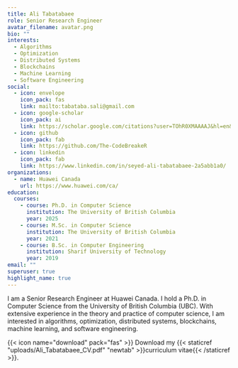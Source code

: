 ```yaml
---
title: Ali Tabatabaee
role: Senior Research Engineer
avatar_filename: avatar.png
bio: ""
interests:
  - Algorithms
  - Optimization
  - Distributed Systems
  - Blockchains
  - Machine Learning
  - Software Engineering
social:
  - icon: envelope
    icon_pack: fas
    link: mailto:tabataba.sali@gmail.com
  - icon: google-scholar
    icon_pack: ai
    link: https://scholar.google.com/citations?user=TOhR0XMAAAAJ&hl=en&oi=sra
  - icon: github
    icon_pack: fab
    link: https://github.com/The-CodeBreakeR
  - icon: linkedin
    icon_pack: fab
    link: https://www.linkedin.com/in/seyed-ali-tabatabaee-2a5abb1a0/
organizations:
  - name: Huawei Canada
    url: https://www.huawei.com/ca/
education:
  courses:
    - course: Ph.D. in Computer Science
      institution: The University of British Columbia
      year: 2025
    - course: M.Sc. in Computer Science
      institution: The University of British Columbia
      year: 2021
    - course: B.Sc. in Computer Engineering
      institution: Sharif University of Technology
      year: 2019
email: ""
superuser: true
highlight_name: true
---
```

I am a Senior Research Engineer at Huawei Canada. I hold a Ph.D. in Computer Science from the University of British Columbia (UBC). With extensive experience in the theory and practice of computer science, I am interested in algorithms, optimization, distributed systems, blockchains, machine learning, and software engineering.

{{< icon name="download" pack="fas" >}} Download my {{< staticref "uploads/Ali_Tabatabaee_CV.pdf" "newtab" >}}curriculum vitae{{< /staticref >}}.
